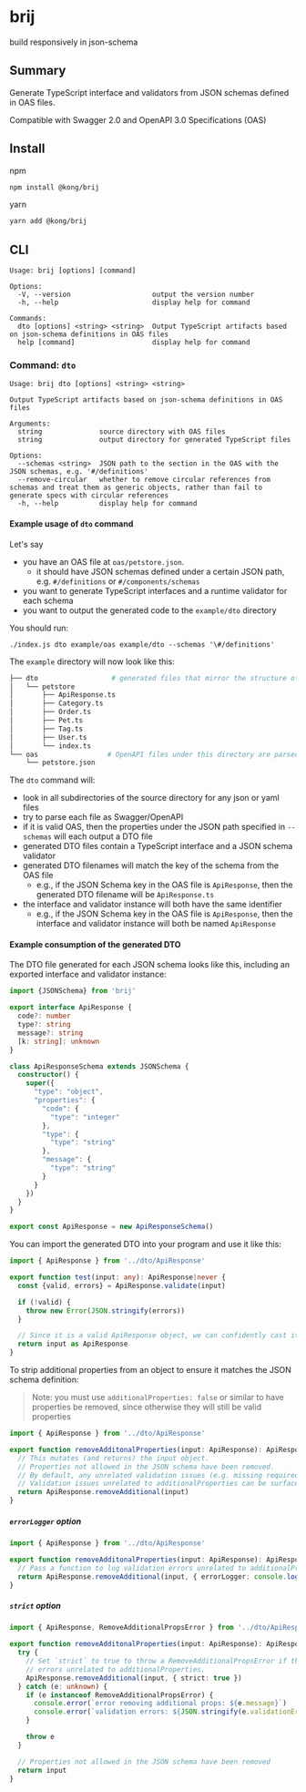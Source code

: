 # brij

build responsively in json-schema

## Summary

Generate TypeScript interface and validators from JSON schemas defined in OAS files.

Compatible with Swagger 2.0 and OpenAPI 3.0 Specifications (OAS)

## Install

npm
```sh
npm install @kong/brij
```

yarn
```sh
yarn add @kong/brij
```

## CLI

```
Usage: brij [options] [command]

Options:
  -V, --version                    output the version number
  -h, --help                       display help for command

Commands:
  dto [options] <string> <string>  Output TypeScript artifacts based on json-schema definitions in OAS files
  help [command]                   display help for command
```

### Command: `dto`

```
Usage: brij dto [options] <string> <string>

Output TypeScript artifacts based on json-schema definitions in OAS files

Arguments:
  string              source directory with OAS files
  string              output directory for generated TypeScript files

Options:
  --schemas <string>  JSON path to the section in the OAS with the JSON schemas, e.g. '#/definitions'
  --remove-circular   whether to remove circular references from schemas and treat them as generic objects, rather than fail to generate specs with circular references
  -h, --help          display help for command
```

#### Example usage of `dto` command
Let's say
- you have an OAS file at `oas/petstore.json`.
  - it should have JSON schemas defined under a certain JSON path, e.g. `#/definitions` or `#/components/schemas`
- you want to generate TypeScript interfaces and a runtime validator for each schema
- you want to output the generated code to the `example/dto` directory

You should run:
```
./index.js dto example/oas example/dto --schemas '\#/definitions'
```
The `example` directory will now look like this:
```sh
├── dto                  # generated files that mirror the structure of the source directory
│   └── petstore
│       ├── ApiResponse.ts
│       ├── Category.ts
│       ├── Order.ts
│       ├── Pet.ts
│       ├── Tag.ts
│       ├── User.ts
│       └── index.ts
└── oas                 # OpenAPI files under this directory are parsed for JSON schemas
    └── petstore.json
```

The `dto` command will:
- look in all subdirectories of the source directory for any json or yaml files
- try to parse each file as Swagger/OpenAPI
- if it is valid OAS, then the properties under the JSON path specified in `--schemas` will each output a DTO file
- generated DTO files contain a TypeScript interface and a JSON schema validator
- generated DTO filenames will match the key of the schema from the OAS file
  - e.g., if the JSON Schema key in the OAS file is `ApiResponse`, then the generated DTO filename will be `ApiResponse.ts`
- the interface and validator instance will both have the same identifier
  - e.g., if the JSON Schema key in the OAS file is `ApiResponse`, then the interface and validator instance will both be named `ApiResponse`

#### Example consumption of the generated DTO

The DTO file generated for each JSON schema looks like this, including an exported interface and validator instance:
```ts
import {JSONSchema} from 'brij'

export interface ApiResponse {
  code?: number
  type?: string
  message?: string
  [k: string]: unknown
}

class ApiResponseSchema extends JSONSchema {
  constructor() {
    super({
      "type": "object",
      "properties": {
        "code": {
          "type": "integer"
        },
        "type": {
          "type": "string"
        },
        "message": {
          "type": "string"
        }
      }
    })
  }
}

export const ApiResponse = new ApiResponseSchema()
```

You can import the generated DTO into your program and use it like this:
```ts
import { ApiResponse } from '../dto/ApiResponse'

export function test(input: any): ApiResponse|never {
  const {valid, errors} = ApiResponse.validate(input)

  if (!valid) {
    throw new Error(JSON.stringify(errors))
  }

  // Since it is a valid ApiResponse object, we can confidently cast it the expected type
  return input as ApiResponse
}
```

To strip additional properties from an object to ensure it matches the JSON schema definition:

> Note: you must use `additionalProperties: false` or similar to have properties be removed, since otherwise they will still be valid properties

```ts
import { ApiResponse } from '../dto/ApiResponse'

export function removeAdditonalProperties(input: ApiResponse): ApiResponse|never {
  // This mutates (and returns) the input object.
  // Properties not allowed in the JSON schema have been removed.
  // By default, any unrelated validation issues (e.g. missing required props, invalid types) are ignored.
  // Validation issues unrelated to additionalProperties can be surfaced using either `errorLogger` or `strict` option (see below).
  return ApiResponse.removeAdditional(input)
}
```


##### `errorLogger` option

```ts
import { ApiResponse } from '../dto/ApiResponse'

export function removeAdditonalProperties(input: ApiResponse): ApiResponse|never {
  // Pass a function to log validation errors unrelated to additionalProperties with.
  return ApiResponse.removeAdditional(input, { errorLogger: console.log })
}
```

##### `strict` option

```ts
import { ApiResponse, RemoveAdditionalPropsError } from '../dto/ApiResponse'

export function removeAdditonalProperties(input: ApiResponse): ApiResponse|never {
  try {
    // Set `strict` to true to throw a RemoveAdditionalPropsError if there are validation
    // errors unrelated to additionalProperties.
    ApiResponse.removeAdditional(input, { strict: true })
  } catch (e: unknown) {
    if (e instanceof RemoveAdditionalPropsError) {
      console.error(`error removing additional props: ${e.message}`)
      console.error(`validation errors: ${JSON.stringify(e.validationErrors)}`)
    }

    throw e
  }

  // Properties not allowed in the JSON schema have been removed
  return input
}
```